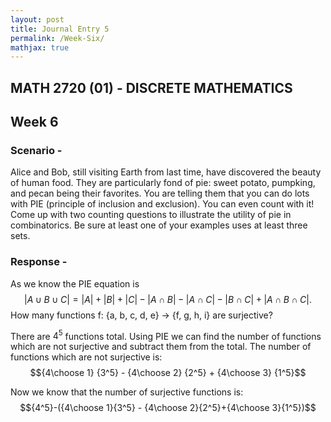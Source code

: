 ```yaml
---
layout: post
title: Journal Entry 5
permalink: /Week-Six/
mathjax: true
---
```


## MATH 2720 (01) - DISCRETE MATHEMATICS

## Week 6

### Scenario -

Alice and Bob, still visiting Earth from last time, have discovered the beauty of human food. They are particularly fond of pie: sweet potato, pumpking, and pecan being their favorites. You are telling them that you can do lots with PIE (principle of inclusion and exclusion). You can even count with it! Come up with two counting questions to illustrate the utility of pie in combinatorics. Be sure at least one of your examples uses at least three sets.

### Response -

As we know the PIE equation is
$$|A \cup B \cup C| = |A| + |B| + |C| - |A \cap B| - |A \cap C| - |B \cap C| + |A\cap B \cap C|\text{.}$$
How many functions f: {a, b, c, d, e} -> {f, g, h, i} are surjective?

There are $4^5$ functions total. Using PIE we can find the number of functions which are not surjective and subtract them from the total. The number of functions which are not surjective is:
$${4\choose 1} {3^5} - {4\choose 2} {2^5} + {4\choose 3} {1^5}$$

Now we know that the number of surjective functions is:
$${4^5}-({4\choose 1}{3^5} - {4\choose 2}{2^5}+{4\choose 3}{1^5})$$
